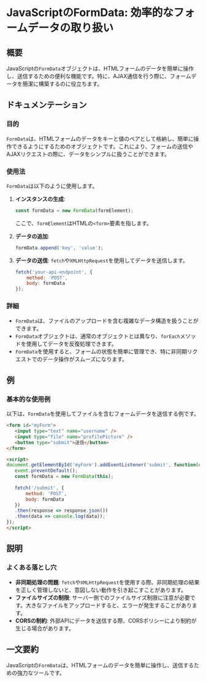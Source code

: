 <!--
Meta Description: # JavaScriptのFormData: 効率的なフォームデータの取り扱い ## 概要 JavaScriptの`FormData`オブジェクトは、HTMLフォームのデータを簡単に操作し、送信するための便利な機能です。特に、AJAX通信を行う際に、フォームデータを簡潔に構築するのに役立ちます。 #...
Meta Keywords: formdata, fetch, javascript, form, type
-->

# JavaScriptのFormData: 効率的なフォームデータの取り扱い

## 概要
JavaScriptの`FormData`オブジェクトは、HTMLフォームのデータを簡単に操作し、送信するための便利な機能です。特に、AJAX通信を行う際に、フォームデータを簡潔に構築するのに役立ちます。

## ドキュメンテーション
### 目的
`FormData`は、HTMLフォームのデータをキーと値のペアとして格納し、簡単に操作できるようにするためのオブジェクトです。これにより、フォームの送信やAJAXリクエストの際に、データをシンプルに扱うことができます。

### 使用法
`FormData`は以下のように使用します。

1. **インスタンスの生成**:
   ```javascript
   const formData = new FormData(formElement);
   ```
   ここで、`formElement`はHTMLの`<form>`要素を指します。

2. **データの追加**:
   ```javascript
   formData.append('key', 'value');
   ```

3. **データの送信**:
   `fetch`や`XMLHttpRequest`を使用してデータを送信します。
   ```javascript
   fetch('your-api-endpoint', {
       method: 'POST',
       body: formData
   });
   ```

### 詳細
- `FormData`は、ファイルのアップロードを含む複雑なデータ構造を扱うことができます。
- `FormData`オブジェクトは、通常のオブジェクトとは異なり、`forEach`メソッドを使用してデータを反復処理できます。
- `FormData`を使用すると、フォームの状態を簡単に管理でき、特に非同期リクエストでのデータ操作がスムーズになります。

## 例
### 基本的な使用例
以下は、`FormData`を使用してファイルを含むフォームデータを送信する例です。

```html
<form id="myForm">
   <input type="text" name="username" />
   <input type="file" name="profilePicture" />
   <button type="submit">送信</button>
</form>

<script>
document.getElementById('myForm').addEventListener('submit', function(event) {
   event.preventDefault();
   const formData = new FormData(this);
   
   fetch('/submit', {
       method: 'POST',
       body: formData
   })
   .then(response => response.json())
   .then(data => console.log(data));
});
</script>
```

## 説明
### よくある落とし穴
- **非同期処理の問題**: `fetch`や`XMLHttpRequest`を使用する際、非同期処理の結果を正しく管理しないと、意図しない動作を引き起こすことがあります。
- **ファイルサイズの制限**: サーバー側でのファイルサイズ制限に注意が必要です。大きなファイルをアップロードすると、エラーが発生することがあります。
- **CORSの制約**: 外部APIにデータを送信する際、CORSポリシーにより制約が生じる場合があります。

## 一文要約
JavaScriptの`FormData`は、HTMLフォームのデータを簡単に操作し、送信するための強力なツールです。